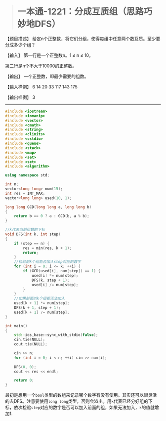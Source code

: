 > # 一本通-1221：分成互质组（思路巧妙地DFS）

【题目描述】
给定n个正整数，将它们分组，使得每组中任意两个数互质。至少要分成多少个组？

【输入】
第一行是一个正整数n。1 ≤ n ≤ 10。

第二行是n个不大于10000的正整数。

【输出】
一个正整数，即最少需要的组数。

【输入样例】
6
14 20 33 117 143 175

【输出样例】
3

----

```c++
#include <iostream>
#include <iomanip>
#include <vector>
#include <cmath>
#include <string>
#include <climits>
#include <cstdio>
#include <queue>
#include <stack>
#include <map>
#include <set>
#include <set>
#include <algorithm>

using namespace std;

int n;
vector<long long> num(15);
int res = INT_MAX;
vector<long long> used(10, 1);

long long GCD(long long a, long long b)
{
	return b == 0 ? a : GCD(b, a % b);
}

//k代表当前组数的下标
void DFS(int k, int step)
{
	if (step == n) {
		res = min(res, k + 1);
		return;
	}
	//检验前k个组能否加入step对应的数字
	for (int i = 0; i <= k; ++i) {
		if (GCD(used[i], num[step]) == 1) {
			used[i] *= num[step];
			DFS(k, step + 1);
			used[i] /= num[step];
		}
	}
	//如果前面的k个组都无法加入
	used[k + 1] *= num[step];
	DFS(k + 1, step + 1);
	used[k + 1] /= num[step];
}

int main()
{
	std::ios_base::sync_with_stdio(false);
    cin.tie(NULL);
    cout.tie(NULL);

    cin >> n;
    for (int i = 0; i < n; ++i) cin >> num[i];
    
    DFS(0, 0);
	cout << res << endl;

	return 0;
}
```

最初是想用一个`bool`类型的数组来记录哪个数字有没有使用。其实还可以很灵活的去DFS。注意要使用`long long`类型，否则会溢出。用`k`代表已经分好组的下标，依次检验`step`对应的数字是否可以加入前面的组，如果无法加入，`k`的值就增加1.